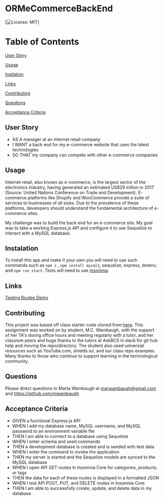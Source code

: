 # ORMeCommerceBackEnd
[![License: MIT](https://img.shields.io/badge/license-MIT-blue.svg)]

# Table of Contents 

[User Story](#User-Story)

[Usage](#Usage)

[Instlation](#Instalation)

[Links](#Links)

[Contributing](#contributing)

[Questions](#questions)

[Acceptance Criteria](#acceptance-criteria)

## User Story
* AS A manager at an internet retail company
* I WANT a back end for my e-commerce website that uses the latest technologies
* SO THAT my company can compete with other e-commerce companies

## Usage
Internet retail, also known as e-commerce, is the largest sector of the electronics industry, having generated an estimated US$29 trillion in 2017 (Source: United Nations Conference on Trade and Development). E-commerce platforms like Shopify and WooCommerce provide a suite of services to businesses of all sizes. Due to the prevalence of these platforms, developers should understand the fundamental architecture of e-commerce sites.

My challenge was to build the back end for an e-commerce site. My goal was to take a working Express.js API and configure it to use Sequelize to interact with a MySQL database.

## Instalation
To install this app and make it your own you will need to use such commands such as `npm i` , `npm install mysql2`, sequalize, express, dotenv, and `npm run start`. Tests will need to use [insomnia](https://insomnia.rest/).
 
## Links
[Testing Routes Demo](https://watch.screencastify.com/v/zxfutI945amEiGO1kOuE)   

## Contributing 
This project was based off class starter code cloned from:[here](https://github.com/coding-boot-camp/fantastic-umbrella). This assignment was worked on by student, M.C. Wambaugh, with the support of her TA's during office hours and meeting regularly with a tutor, and her classrom peers and huge thanks to the tutors at AskBCS in slack for git hub help and moving the repo/directory. The student also used universial resources such as  YouTube.com, shields.io/, and our class repo examples. Many thanks to those who continue to support learning in the technological community.

## Questions 
Please direct questions to Marta Wambaugh at marwambaugh@gmail.com and https://github.com/mwambaugh 

## Acceptance Criteria
* GIVEN a functional Express.js API
* WHEN I add my database name, MySQL username, and MySQL password to an environment variable file
* THEN I am able to connect to a database using Sequelize
* WHEN I enter schema and seed commands
* THEN a development database is created and is seeded with test data
* WHEN I enter the command to invoke the application
* THEN my server is started and the Sequelize models are synced to the MySQL database
* WHEN I open API GET routes in Insomnia Core for categories, products, or tags
* THEN the data for each of these routes is displayed in a formatted JSON
* WHEN I test API POST, PUT, and DELETE routes in Insomnia Core
* THEN I am able to successfully create, update, and delete data in my database